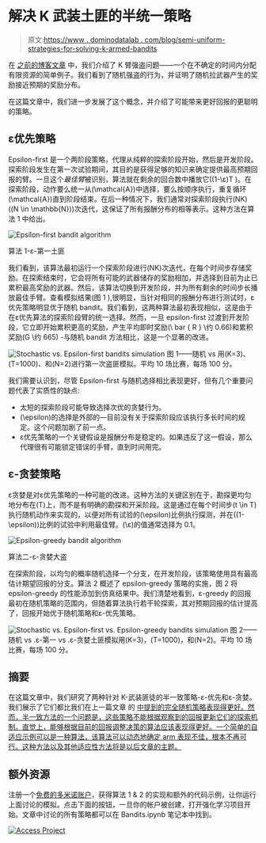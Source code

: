 # 解决 K 武装土匪的半统一策略

> 原文:[https://www . dominodatalab . com/blog/semi-uniform-strategies-for-solving-k-armed-bandits](https://www.dominodatalab.com/blog/semi-uniform-strategies-for-solving-k-armed-bandits)

在 [之前的博客文章](https://blog.dominodatalab.com/k-armed-bandit-problem) 中，我们介绍了 K 臂强盗问题——一个在不确定的时间内分配有限资源的简单例子。我们看到了随机强盗的行为，并证明了随机拉武器产生的奖励接近预期的奖励分布。

在这篇文章中，我们进一步发展了这个概念，并介绍了可能带来更好回报的更聪明的策略。

## ε优先策略

Epsilon-first 是一个两阶段策略，代理从纯粹的探索阶段开始，然后是开发阶段。探索阶段发生在第一次试验期间，其目的是获得足够的知识来确定提供最高预期回报的臂。一旦这个*最佳臂*被识别，算法就在剩余的回合数中播放它\((1-\ε)T \)。在探索阶段，动作要么统一从\(\mathcal{A}\)中选择，要么按顺序执行，重复循环\(\mathcal{A}\)直到阶段结束。在后一种情况下，我们通常对探索阶段执行\(NK\) (\(N \in \mathbb{N}\))次迭代，这保证了所有报酬分布的相等表示。这种方法在算法 1 中给出。

![Epsilon-first bandit algorithm](../Images/6a2c5146a2c1fec3c8e0172c7123ddf6.png)

算法 1-ε-第一土匪

我们看到，该算法最初运行一个探索阶段进行\(NK\)次迭代，在每个时间步存储奖励。在探索结束时，它会将所有可能的武器储存的奖励相加，并选择到目前为止已累积最高奖励的武器。然后，该算法切换到开发阶段，并为所有剩余的时间步长播放最佳手臂。查看模拟结果(图 1 ),很明显，当针对相同的报酬分布进行测试时，ε优先策略明显优于随机 bandit。我们看到，这两种算法最初表现相似，这是由于在ε优先算法的探索阶段臂的统一选择。然而，一旦 epsilon-first 过渡到开发阶段，它立即开始累积更高的奖励，产生平均即时奖励\(\ bar { R } \约 0.66\)和累积奖励\(G \约 665\) -与随机 bandit 方法相比，这是一个显著的改进。

![Stochastic vs. Epsilon-first bandits simulation](../Images/b719ed6b350f185609ec4efb17752833.png) 图 1——随机 vs 用\(K=3\)、\(T=1000\)、和\(N=2\)进行第一次盗匪模拟。平均 10 场比赛，每场 100 分。

我们需要认识到，尽管 Epsilon-first 与随机选择相比表现更好，但有几个重要问题代表了实质性的缺点:

*   太短的探索阶段可能导致选择次优的贪婪行为。
*   \(\epsilon\)的选择是外部的—目前没有关于探索阶段应该执行多长时间的规定。这个问题加剧了前一点。
*   ε优先策略的一个关键假设是报酬分布是稳定的。如果违反了这一假设，那么代理很有可能锁定错误的手臂，直到时间用完。

## ε-贪婪策略

ε贪婪是对ε优先策略的一种可能的改进。这种方法的关键区别在于，勘探更均匀地分布在(T)上，而不是有明确的勘探和开采阶段。这是通过在每个时间步\(t \in T\)执行随机动作来实现的，以便对所有试验的\(\epsilon\)比例执行探测，并在\((1-\epsilon)\)比例的试验中利用最佳臂。\(\ε\)的值通常选择为 0.1。

![Epsilon-greedy bandit algorithm](../Images/3ed856946df54e001f2d7bea0b5dbb75.png)

算法二-ε-贪婪大盗

在探索阶段，以均匀的概率随机选择一个分支，在开发阶段，该策略使用具有最高估计期望回报的分支。算法 2 概述了 epsilon-greedy 策略的实施，图 2 将 epsilon-greedy 的性能添加到仿真结果中。我们清楚地看到，ε-greedy 的回报最初在随机策略的范围内，但随着算法执行若干轮探索，其对预期回报的估计提高了，回报开始优于随机策略和ε-优先策略。

![Stochastic vs. Epsilon-first vs. Epsilon-greedy bandits simulation](../Images/0b46d9227ebb508d824ce12ef27bd995.png) 图 2——随机 vs .ε-第一 vs .ε-贪婪土匪模拟用\(K=3\)，\(T=1000\)，和\(N=2\)。平均 10 场比赛，每场 100 分。

## 摘要

在这篇文章中，我们研究了两种针对 K-武装匪徒的半一致策略-ε-优先和ε-贪婪。我们展示了它们都比我们在上一篇文章 的 [中提到的完全随机策略表现得更好。然而，半一致方法的一个问题是，这些策略不能根据观察到的回报更新它们的探索机制。直觉上，能够根据目前的回报调整决策的算法应该表现得更好。一个简单的自适应示例可以是一种算法，该算法可以动态地确定 arm 表现不佳，根本不再可行。这种方法以及其他适应性方法将是以后文章的主题。](https://blog.dominodatalab.com/k-armed-bandit-problem)

## 额外资源

注册一个[免费的多米诺账户](https://try.dominodatalab.com)，获得算法 1 & 2 的实现和额外的代码示例，让你运行上面讨论的模拟。点击下面的按钮，一旦你的帐户被创建，打开强化学习项目开始。文章中讨论的所有策略都可以在 Bandits.ipynb 笔记本中找到。

[![Access Project](../Images/db9e01f01d05ad57c128264560fdd9f1.png)](https://cta-redirect.hubspot.com/cta/redirect/6816846/2ee0286b-aeb7-427c-b4e1-964c9d5557fe)